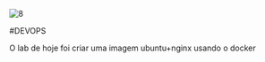 ![8](https://user-images.githubusercontent.com/95580663/233833500-cb91a005-2332-41fe-9304-3be1e1b31065.png)

#DEVOPS

O lab de hoje foi criar uma imagem ubuntu+nginx usando o docker

